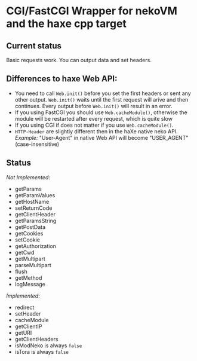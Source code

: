 CGI/FastCGI Wrapper for nekoVM and the haxe cpp target
======================================================

Current status
--------------
Basic requests work. You can output data and set headers.

Differences to haxe Web API:
----------------------------
* You need to call `Web.init()` before you set the first headers or sent any other output. `Web.init()` waits until the first request will arive and then continues. Every output before `Web.init()` will result in an error.
* If you using FastCGI you should use `Web.cacheModule()`, otherwise the module will be restarted after every request, which is quite slow
* If you using CGI if does not matter if you use `Web.cacheModule()`.
* `HTTP-Header` are slightly different then in the haXe native neko API. *Example:* "User-Agent" in native Web API will become "USER\_AGENT" (case-insensitive)

Status
------

*Not Implemented*:

* getParams
* getParamValues
* getHostName
* setReturnCode
* getClientHeader
* getParamsString
* getPostData
* getCookies
* setCookie
* getAuthorization
* getCwd
* getMultipart
* parseMultipart
* flush
* getMethod
* logMessage

*Implemented*:

* redirect
* setHeader
* cacheModule
* getClientIP
* getURI
* getClientHeaders
* isModNeko is always `false`
* isTora is always `false`

